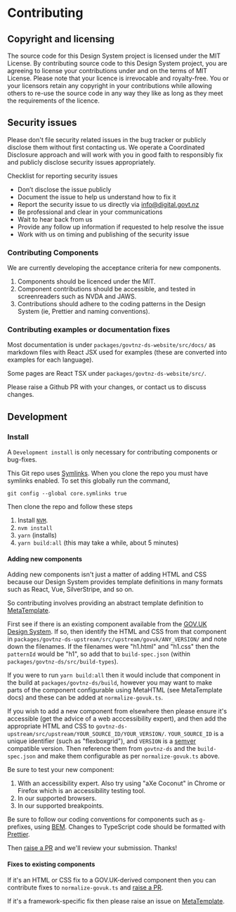 # Contributing

## Copyright and licensing

The source code for this Design System project is licensed under the MIT License. By contributing source code to this Design System project, you are agreeing to license your contributions under and on the terms of MIT License. Please note that your licence is irrevocable and royalty-free. You or your licensors retain any copyright in your contributions while allowing others to re-use the source code in any way they like as long as they meet the requirements of the licence.

## Security issues

Please don't file security related issues in the bug tracker or publicly disclose them without first contacting us. We operate a Coordinated Disclosure approach and will work with you in good faith to responsibly fix and publicly disclose security issues appropriately.

Checklist for reporting security issues

- Don’t disclose the issue publicly
- Document the issue to help us understand how to fix it
- Report the security issue to us directly via info@digital.govt.nz
- Be professional and clear in your communications
- Wait to hear back from us
- Provide any follow up information if requested to help resolve the issue
- Work with us on timing and publishing of the security issue

### Contributing Components

We are currently developing the acceptance criteria for new components.

1. Components should be licenced under the MIT.
2. Component contributions should be accessible, and tested in screenreaders such as NVDA and JAWS.
3. Contributions should adhere to the coding patterns in the Design System (ie, Prettier and naming conventions).

### Contributing examples or documentation fixes

Most documentation is under `packages/govtnz-ds-website/src/docs/` as markdown files with React JSX used for examples (these are converted into examples for each language).

Some pages are React TSX under `packages/govtnz-ds-website/src/`.

Please raise a Github PR with your changes, or contact us to discuss changes.

## Development

### Install

A `Development install` is only necessary for contributing components or bug-fixes.

This Git repo uses [Symlinks](https://en.wikipedia.org/wiki/Symbolic_link). When you clone the repo you must have symlinks enabled. To set this globally run the command,

```
git config --global core.symlinks true
```

Then clone the repo and follow these steps

1. Install [`NVM`](https://github.com/creationix/nvm#installation).
2. `nvm install`
3. `yarn` (installs)
4. `yarn build:all` (this may take a while, about 5 minutes)

#### Adding new components

Adding new components isn't just a matter of adding HTML and CSS because our Design System provides template definitions in many formats such as React, Vue, SilverStripe, and so on.

So contributing involves providing an abstract template definition to [MetaTemplate](https://www.npmjs.com/package/@springload/metatemplate).

First see if there is an existing component available from the [GOV.UK Design System](https://design-system.service.gov.uk/). If so, then identify the HTML and CSS from that component in `packages/govtnz-ds-upstream/src/upstream/govuk/ANY_VERSION/` and note down the filenames. If the filenames were "h1.html" and "h1.css" then the `patternId` would be "h1", so add that to `build-spec.json` (within `packages/govtnz-ds/src/build-types`).

If you were to run `yarn build:all` then it would include that component in the build at `packages/govtnz-ds/build`, however you may want to make parts of the component configurable using MetaHTML (see MetaTemplate docs) and these can be added at `normalize-govuk.ts`.

If you wish to add a new component from elsewhere then please ensure it's accessible (get the advice of a web acccessibility expert), and then add the appropriate HTML and CSS to `govtnz-ds-upstream/src/upstream/YOUR_SOURCE_ID/YOUR_VERSION/`. `YOUR_SOURCE_ID` is a unique identifier (such as "flexboxgrid"), and `VERSION` is a [semver](https://semver.org/) compatible version. Then reference them from `govtnz-ds` and the `build-spec.json` and make them configurable as per `normalize-govuk.ts` above.

Be sure to test your new component:

1. With an accessibility expert. Also try using "aXe Coconut" in Chrome or Firefox which is an accessibility testing tool.
2. In our supported browsers.
3. In our supported breakpoints.

Be sure to follow our coding conventions for components such as `g-` prefixes, using [BEM](http://getbem.com/naming/). Changes to TypeScript code should be formatted with [Prettier](https://prettier.io/).

Then [raise a PR](https://help.github.com/en/articles/creating-a-pull-request) and we'll review your submission. Thanks!

#### Fixes to existing components

If it's an HTML or CSS fix to a GOV.UK-derived component then you can contribute fixes to `normalize-govuk.ts` and [raise a PR](https://help.github.com/en/articles/creating-a-pull-request).

If it's a framework-specific fix then please raise an issue on [MetaTemplate](https://github.com/springload/metatemplate/issues).

